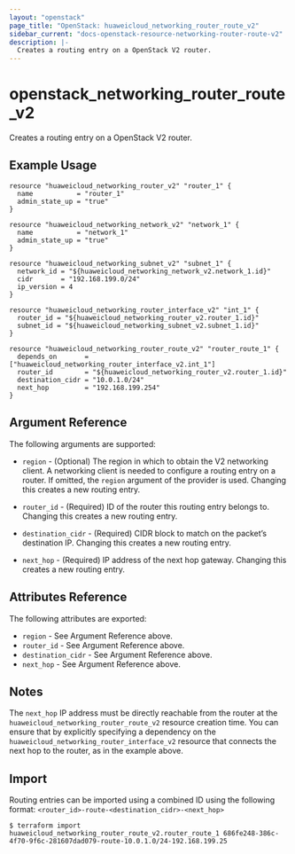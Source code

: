 ```yaml
---
layout: "openstack"
page_title: "OpenStack: huaweicloud_networking_router_route_v2"
sidebar_current: "docs-openstack-resource-networking-router-route-v2"
description: |-
  Creates a routing entry on a OpenStack V2 router.
---
```


# openstack\_networking\_router_route_v2

Creates a routing entry on a OpenStack V2 router.

## Example Usage

```hcl
resource "huaweicloud_networking_router_v2" "router_1" {
  name           = "router_1"
  admin_state_up = "true"
}

resource "huaweicloud_networking_network_v2" "network_1" {
  name           = "network_1"
  admin_state_up = "true"
}

resource "huaweicloud_networking_subnet_v2" "subnet_1" {
  network_id = "${huaweicloud_networking_network_v2.network_1.id}"
  cidr       = "192.168.199.0/24"
  ip_version = 4
}

resource "huaweicloud_networking_router_interface_v2" "int_1" {
  router_id = "${huaweicloud_networking_router_v2.router_1.id}"
  subnet_id = "${huaweicloud_networking_subnet_v2.subnet_1.id}"
}

resource "huaweicloud_networking_router_route_v2" "router_route_1" {
  depends_on       = ["huaweicloud_networking_router_interface_v2.int_1"]
  router_id        = "${huaweicloud_networking_router_v2.router_1.id}"
  destination_cidr = "10.0.1.0/24"
  next_hop         = "192.168.199.254"
}
```

## Argument Reference

The following arguments are supported:

* `region` - (Optional) The region in which to obtain the V2 networking client.
    A networking client is needed to configure a routing entry on a router. If omitted, the
    `region` argument of the provider is used. Changing this creates a new
    routing entry.

* `router_id` - (Required) ID of the router this routing entry belongs to. Changing
    this creates a new routing entry.

* `destination_cidr` - (Required) CIDR block to match on the packet’s destination IP. Changing
    this creates a new routing entry.

* `next_hop` - (Required) IP address of the next hop gateway.  Changing
    this creates a new routing entry.

## Attributes Reference

The following attributes are exported:

* `region` - See Argument Reference above.
* `router_id` - See Argument Reference above.
* `destination_cidr` - See Argument Reference above.
* `next_hop` - See Argument Reference above.

## Notes

The `next_hop` IP address must be directly reachable from the router at the ``huaweicloud_networking_router_route_v2``
resource creation time.  You can ensure that by explicitly specifying a dependency on the ``huaweicloud_networking_router_interface_v2``
resource that connects the next hop to the router, as in the example above.

## Import

Routing entries can be imported using a combined ID using the following format: ``<router_id>-route-<destination_cidr>-<next_hop>``

```
$ terraform import huaweicloud_networking_router_route_v2.router_route_1 686fe248-386c-4f70-9f6c-281607dad079-route-10.0.1.0/24-192.168.199.25
```